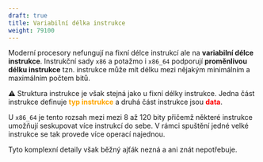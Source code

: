 ```yaml
---
draft: true
title: Variabilní délka instrukce
weight: 79100
---
```


Moderní procesory nefungují na fixní délce instrukcí ale na **variabilní délce instrukce**. Instrukční sady `x86` a potažmo i `x86_64` podporují **proměnlivou délku instrukce** tzn. instrukce může mít délku mezi nějakým minimálním a maximálním počtem bitů. 

⚠️ Struktura instrukce je však stejná jako u fixní délky instrukce. Jedna část instrukce definuje <span style="color:orange">**typ instrukce**</span> a druhá část instrukce jsou <span style="color:red">**data**</span>.

U `x86_64` je tento rozsah mezi mezi 8 až 120 bity přičemž některé instrukce umožňují seskupovat více instrukcí do sebe. V rámci spuštění jedné velké instrukce se tak provede více operací najednou.

Tyto komplexní detaily však běžný ajťák nezná a ani znát nepotřebuje.